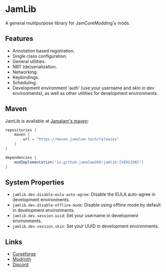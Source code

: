 # JamLib

A general multipurpose library for JamCoreModding's mods.

## Features

- Annotation based registration.
- Single class configuration.
- General utilities.
- NBT (de)serialization.
- Networking.
- Keybindings.
- Scheduling.
- Development environment 'auth' (use your username and skin in dev environments), as well as other utilities for development environments.

## Maven

JamLib is available at [Jamalam's maven](https://maven.jamalam.tech):

```groovy
repositories {
    maven {
        url = "https://maven.jamalam.tech/releases"
    }
}

dependencies {
    modImplementation("io.github.jamalam360:jamlib:{VERSION}")
}
```

## System Properties

- `jamlib.dev.disable-eula-auto-agree`: Disable the EULA auto-agree in development environments.
- `jamlib.dev.disable-offline-mode`: Disable using offline mode by default in development environments.
- `jamlib.dev.session.uuid`: Set your username in development environments.
- `jamlib.dev.session.skin`: Set your UUID in development environments.

## Links

- [Curseforge](https://www.curseforge.com/minecraft/mc-mods/jamlib)
- [Modrinth](https://modrinth.com/mod/jamlib)
- [Discord](https://discord.jamalam.tech)
